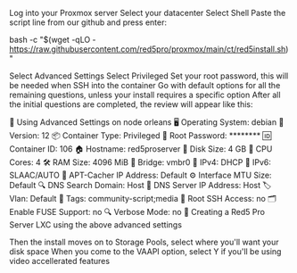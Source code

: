 Log into your Proxmox server
Select your datacenter
Select Shell
Paste the script line from our github and press enter: 

bash -c "$(wget -qLO - https://raw.githubusercontent.com/red5pro/proxmox/main/ct/red5install.sh)"

Select Advanced Settings
Select Privileged
Set your root password, this will be needed when SSH into the container
Go with default options for all the remaining questions, unless your install requires a specific option
After all the initial questions are completed, the review will appear like this:

  🧩  Using Advanced Settings on node orleans
  🖥️  Operating System: debian
  🌟  Version: 12
  📦  Container Type: Privileged
  🔐  Root Password: ********
  🆔  Container ID: 106
  🏠  Hostname: red5proserver
  💾  Disk Size: 4 GB
  🧠  CPU Cores: 4
  🛠️  RAM Size: 4096 MiB
  🌉  Bridge: vmbr0
  📡  IPv4: DHCP
  📡  IPv6: SLAAC/AUTO
  📡  APT-Cacher IP Address: Default
  ⚙️  Interface MTU Size: Default
  🔍  DNS Search Domain: Host
  📡  DNS Server IP Address: Host
  🏷️  Vlan: Default
  📡  Tags: community-script;media
  🔑  Root SSH Access: no
  🗂️  Enable FUSE Support: no
  🔍  Verbose Mode: no
  🚀  Creating a Red5 Pro Server LXC using the above advanced settings

Then the install moves on to Storage Pools, select where you'll want your disk space
When you come to the VAAPI option, select Y if you'll be using video accellerated features


